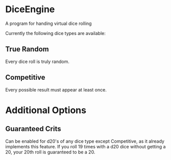 # DiceEngine
A program for handing virtual dice rolling

Currently the following dice types are available:

## True Random

Every dice roll is truly random.

## Competitive

Every possible result must appear at least once.

# Additional Options

## Guaranteed Crits

Can be enabled for d20's of any dice type except Competitive, as it already implements this feature. If you roll 19 times with a d20 dice without getting a 20, your 20th roll is guaranteed to be a 20.